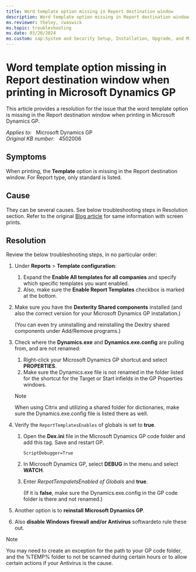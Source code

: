 ```yaml
---
title: Word template option missing in Report destination window
description: Word template option missing in Report destination window when printing in Microsoft Dynamics GP. Provides a resolution.
ms.reviewer: theley, cwaswick
ms.topic: troubleshooting
ms.date: 03/20/2024
ms.custom: sap:System and Security Setup, Installation, Upgrade, and Migrations
---
```

# Word template option missing in Report destination window when printing in Microsoft Dynamics GP

This article provides a resolution for the issue that the word template option is missing in the Report destination window when printing in Microsoft Dynamics GP.

_Applies to:_ &nbsp; Microsoft Dynamics GP  
_Original KB number:_ &nbsp; 4502006

## Symptoms

When printing, the **Template** option is missing in the Report destination window. For Report type, only standard is listed.

## Cause

They can be several causes. See below troubleshooting steps in Resolution section. Refer to the original [Blog article](https://community.dynamics.com/blogs/post/?postid=65ce8906-8d71-481c-9318-96e5bdd7f838) for same information with screen prints.

## Resolution

Review the below troubleshooting steps, in no particular order:

1. Under **Reports** > **Template configuration**:

    1. Expand the **Enable All templates for all companies** and specify which specific templates you want enabled.
    2. Also, make sure the **Enable Report Templates** checkbox is marked at the bottom.

2. Make sure you have the **Dexterity Shared components** installed (and also the correct version for your Microsoft Dynamics GP installation.)

   (You can even try uninstalling and reinstalling the Dexitry shared components under Add/Remove programs.)

3. Check where the **Dynamics.exe** and **Dynamics.exe.config** are pulling from, and are not renamed:

    1. Right-click your Microsoft Dynamics GP shortcut and select **PROPERTIES**.
    2. Make sure the Dynamics.exe file is not renamed in the folder listed for the shortcut for the Target or Start infields in the GP Properties windows.

    > [!NOTE]
    > When using Citrix and utilizing a shared folder for dictionaries, make sure the Dynamics.exe.config file is listed there as well.

4. Verify the `ReportTemplatesEnables` of globals is set to **true**.

    1. Open the **Dex.ini** file in the Microsoft Dynamics GP code folder and add this tag. Save and restart GP.

        ```console
        ScriptDebugger=True
        ```

    2. In Microsoft Dynamics GP, select **DEBUG** in the menu and select **WATCH**.
    3. Enter *RerpotTempaletsEnabled of Globals* and **true**.

       (If it is **false**, make sure the Dynamics.exe.config in the GP code folder is there and not renamed.)

5. Another option is to **reinstall Microsoft Dynamics GP**.
6. Also **disable Windows firewall and/or Antivirus** softwardeto rule these out.

> [!NOTE]
> You may need to create an exception for the path to your GP code folder, and the %TEMP% folder to not be scanned during certain hours or to allow certain actions if your Antivirus is the cause.
